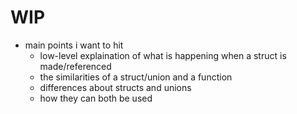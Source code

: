 # WIP

- main points i want to hit
  - low-level explaination of what is happening when a struct is made/referenced
  - the similarities of a struct/union and a function
  - differences about structs and unions
  - how they can both be used